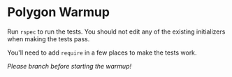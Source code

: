 Polygon Warmup
==================

Run `rspec` to run the tests. You should not edit any of the existing
initializers when making the tests pass.

You'll need to add `require` in a few places to make the tests work.

*Please branch before starting the warmup!*
